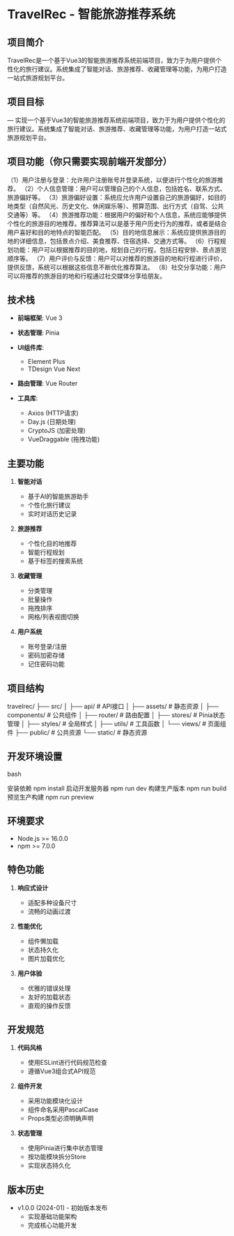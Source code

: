 # TravelRec - 智能旅游推荐系统

## 项目简介
TravelRec是一个基于Vue3的智能旅游推荐系统前端项目，致力于为用户提供个性化的旅行建议。系统集成了智能对话、旅游推荐、收藏管理等功能，为用户打造一站式旅游规划平台。

## 项目目标
— 实现一个基于Vue3的智能旅游推荐系统前端项目，致力于为用户提供个性化的旅行建议。系统集成了智能对话、旅游推荐、收藏管理等功能，为用户打造一站式旅游规划平台。

## 项目功能（你只需要实现前端开发部分）
（1）用户注册与登录：允许用户注册账号并登录系统，以便进行个性化的旅游推荐。
（2）个人信息管理：用户可以管理自己的个人信息，包括姓名、联系方式、旅游偏好等。
（3）旅游偏好设置：系统应允许用户设置自己的旅游偏好，如目的地类型（自然风光、历史文化、休闲娱乐等）、预算范围、出行方式（自驾、公共交通等）等。
（4）旅游推荐功能：根据用户的偏好和个人信息，系统应能够提供个性化的旅游目的地推荐。推荐算法可以是基于用户历史行为的推荐，或者是结合用户喜好和目的地特点的智能匹配。
（5）目的地信息展示：系统应提供旅游目的地的详细信息，包括景点介绍、美食推荐、住宿选择、交通方式等。
（6）行程规划功能：用户可以根据推荐的目的地，规划自己的行程，包括日程安排、景点游览顺序等。
（7）用户评价与反馈：用户可以对推荐的旅游目的地和行程进行评价，提供反馈，系统可以根据这些信息不断优化推荐算法。
（8）社交分享功能：用户可以将推荐的旅游目的地和行程通过社交媒体分享给朋友。

## 技术栈
- **前端框架**: Vue 3
- **状态管理**: Pinia
- **UI组件库**: 

  - Element Plus
  - TDesign Vue Next
- **路由管理**: Vue Router
- **工具库**:
  - Axios (HTTP请求)
  - Day.js (日期处理)
  - CryptoJS (加密处理)
  - VueDraggable (拖拽功能)

## 主要功能
1. **智能对话**
   - 基于AI的智能旅游助手
   - 个性化旅行建议
   - 实时对话历史记录

2. **旅游推荐**
   - 个性化目的地推荐
   - 智能行程规划
   - 基于标签的搜索系统

3. **收藏管理**
   - 分类管理
   - 批量操作
   - 拖拽排序
   - 网格/列表视图切换

4. **用户系统**
   - 账号登录/注册
   - 密码加密存储
   - 记住密码功能

## 项目结构 
travelrec/
├── src/
│ ├── api/ # API接口
│ ├── assets/ # 静态资源
│ ├── components/ # 公共组件
│ ├── router/ # 路由配置
│ ├── stores/ # Pinia状态管理
│ ├── styles/ # 全局样式
│ ├── utils/ # 工具函数
│ └── views/ # 页面组件
├── public/ # 公共资源
└── static/ # 静态资源


## 开发环境设置
bash

安装依赖
npm install
启动开发服务器
npm run dev
构建生产版本
npm run build
预览生产构建
npm run preview


## 环境要求
- Node.js >= 16.0.0
- npm >= 7.0.0

## 特色功能
1. **响应式设计**
   - 适配多种设备尺寸
   - 流畅的动画过渡

2. **性能优化**
   - 组件懒加载
   - 状态持久化
   - 图片加载优化

3. **用户体验**
   - 优雅的错误处理
   - 友好的加载状态
   - 直观的操作反馈

## 开发规范
1. **代码风格**
   - 使用ESLint进行代码规范检查
   - 遵循Vue3组合式API规范

2. **组件开发**
   - 采用功能模块化设计
   - 组件命名采用PascalCase
   - Props类型必须明确声明

3. **状态管理**
   - 使用Pinia进行集中状态管理
   - 按功能模块拆分Store
   - 实现状态持久化

## 版本历史
- v1.0.0 (2024-01) - 初始版本发布
  - 实现基础功能架构
  - 完成核心功能开发